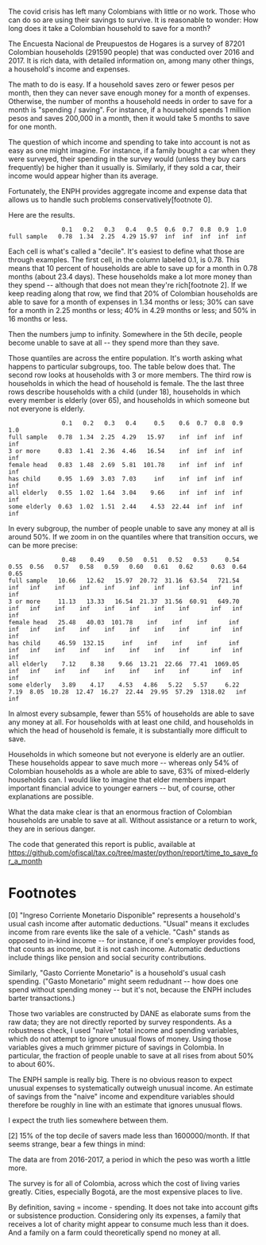 The covid crisis has left many Colombians with little or no work. Those who can do so are using their savings to survive. It is reasonable to wonder: How long does it take a Colombian household to save for a month?

The Encuesta Nacional de Preupuestos de Hogares is a survey of 87201 Colombian households (291590 people) that was conducted over 2016 and 2017. It is rich data, with detailed information on, among many other things, a household's income and expenses.

The math to do is easy. If a household saves zero or fewer pesos per month, then they can never save enough money for a month of expenses. Otherwise, the number of months a household needs in order to save for a month is "spending / saving". For instance, if a household spends 1 million pesos and saves 200,000 in a month, then it would take 5 months to save for one month.

The question of which income and spending to take into account is not as easy as one might imagine. For instance, if a family bought a car when they were surveyed, their spending in the survey would (unless they buy cars frequently) be higher than it usually is. Similarly, if they sold a car, their income would appear higher than its average.

Fortunately, the ENPH provides aggregate income and expense data that allows us to handle such problems conservatively[footnote 0].

Here are the results.

```
               0.1   0.2   0.3   0.4   0.5  0.6  0.7  0.8  0.9  1.0
full sample   0.78  1.34  2.25  4.29 15.97  inf  inf  inf  inf  inf
```

Each cell is what's called a "decile". It's easiest to define what those are through examples. The first cell, in the column labeled 0.1, is 0.78. This means that 10 percent of households are able to save up for a month in 0.78 months (about 23.4 days). These households make a lot more money than they spend -- although that does not mean they're rich[footnote 2]. If we keep reading along that row, we find that 20% of Colombian households are able to save for a month of expenses in 1.34 months or less; 30% can save for a month in 2.25 months or less; 40% in 4.29 months or less; and 50% in 16 months or less.

Then the numbers jump to infinity. Somewhere in the 5th decile, people become unable to save at all -- they spend more than they save.

Those quantiles are across the entire population. It's worth asking what happens to particular subgroups, too. The table below does that. The second row looks at households with 3 or more members. The third row is households in which the head of household is female. The the last three rows describe households with a child (under 18), households in which every member is elderly (over 65), and households in which someone but not everyone is elderly.

```
               0.1   0.2   0.3   0.4     0.5    0.6  0.7  0.8  0.9  1.0
full sample   0.78  1.34  2.25  4.29   15.97    inf  inf  inf  inf  inf
3 or more     0.83  1.41  2.36  4.46   16.54    inf  inf  inf  inf  inf
female head   0.83  1.48  2.69  5.81  101.78    inf  inf  inf  inf  inf
has child     0.95  1.69  3.03  7.03     inf    inf  inf  inf  inf  inf
all elderly   0.55  1.02  1.64  3.04    9.66    inf  inf  inf  inf  inf
some elderly  0.63  1.02  1.51  2.44    4.53  22.44  inf  inf  inf  inf
```

In every subgroup, the number of people unable to save any money at all is around 50%. If we zoom in on the quantiles where that transition occurs, we can be more precise:

```
               0.48    0.49    0.50   0.51   0.52   0.53     0.54  0.55  0.56   0.57   0.58   0.59   0.60   0.61   0.62     0.63  0.64  0.65
full sample   10.66   12.62   15.97  20.72  31.16  63.54   721.54   inf   inf    inf    inf    inf    inf    inf    inf      inf   inf   inf
3 or more     11.13   13.33   16.54  21.37  31.56  60.91   649.70   inf   inf    inf    inf    inf    inf    inf    inf      inf   inf   inf
female head   25.48   40.03  101.78    inf    inf    inf      inf   inf   inf    inf    inf    inf    inf    inf    inf      inf   inf   inf
has child     46.59  132.15     inf    inf    inf    inf      inf   inf   inf    inf    inf    inf    inf    inf    inf      inf   inf   inf
all elderly    7.12    8.38    9.66  13.21  22.66  77.41  1069.05   inf   inf    inf    inf    inf    inf    inf    inf      inf   inf   inf
some elderly   3.89    4.17    4.53   4.86   5.22   5.57     6.22  7.19  8.05  10.28  12.47  16.27  22.44  29.95  57.29  1318.02   inf   inf
```

In almost every subsample, fewer than 55% of households are able to save any money at all. For households with at least one child, and households in which the head of household is female, it is substantially more difficult to save.

Households in which someone but not everyone is elderly are an outlier. These households appear to save much more -- whereas only 54% of Colombian households as a whole are able to save, 63% of mixed-elderly households can. I would like to imagine that elder members impart important financial advice to younger earners -- but, of course, other explanations are possible.

What the data make clear is that an enormous fraction of Colombian households are unable to save at all. Without assistance or a return to work, they are in serious danger.

The code that generated this report is public, available at
https://github.com/ofiscal/tax.co/tree/master/python/report/time_to_save_for_a_month


# Footnotes

[0] "Ingreso Corriente Monetario Disponible" represents a household's usual cash income after automatic deductions. "Usual" means it excludes income from rare events like the sale of a vehicle. "Cash" stands as opposed to in-kind income -- for instance, if one's employer provides food, that counts as income, but it is not cash income. Automatic deductions include things like pension and social security contributions.

Similarly, "Gasto Corriente Monetario" is a household's usual cash spending. ("Gasto Monetario" might seem redudnant -- how does one spend without spending money -- but it's not, because the ENPH includes barter transactions.)

Those two variables are constructed by DANE as elaborate sums from the raw data; they are not directly reported by survey respondents. As a robustness check, I used "naive" total income and spending variables, which do not attempt to ignore unusual flows of money. Using those variables gives a much grimmer picture of savings in Colombia. In particular, the fraction of people unable to save at all rises from about 50% to about 60%.

The ENPH sample is really big. There is no obvious reason to expect unusual expenses to systematically outweigh unusual income. An estimate of savings from the "naive" income and expenditure variables should therefore be roughly in line with an estimate that ignores unusual flows.

I expect the truth lies somewhere between them.

[2] 15% of the top decile of savers made less than 1600000/month. If that seems strange, bear a few things in mind:

The data are from 2016-2017, a period in which the peso was worth a little more.

The survey is for all of Colombia, across which the cost of living varies greatly. Cities, especially Bogotá, are the most expensive places to live.

By definition, saving = income - spending. It does not take into account gifts or subsistence production. Considering only its expenses, a family that receives a lot of charity might appear to consume much less than it does. And a family on a farm could theoretically spend no money at all.
